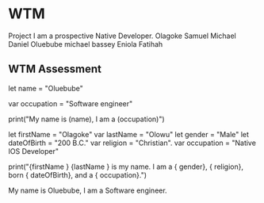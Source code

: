 # WTM
Project
I am a prospective Native Developer.
Olagoke
Samuel
Michael
Daniel
Oluebube
michael bassey
Eniola
Fatihah


## WTM Assessment

let name = "Oluebube"

var occupation = "Software engineer"

print("My name is \(name), I am a \(occupation)")


let firstName = "Olagoke"
var lastName = "Olowu"
let gender = "Male"
let dateOfBirth = "200 B.C."
var religion = "Christian".
var occupation = "Native IOS Developer"

print("\{firstName } \{lastName } is my name. I am a \{ gender}, \{ religion}, born \{ dateOfBirth}, and a \{ occupation}.")

My name is Oluebube, I am a Software engineer.
